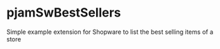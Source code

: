 # pjamSwBestSellers
Simple example extension for Shopware to list the best selling items of a store
